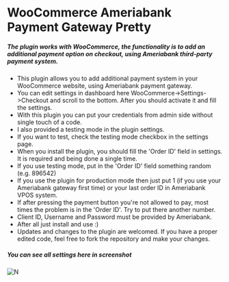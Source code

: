 # WooCommerce Ameriabank Payment Gateway Pretty


##### The plugin works with WooCommerce, the functionality is to add an additional payment option on checkout, using Ameriabank third-party payment system.

* This plugin allows you to add additional payment system in your WooCommerce website, using Ameriabank payment gateway.
* You can edit settings in dashboard here WooCommerce->Settings->Checkout and scroll to the bottom. After you should activate it and fill the settings.
* With this plugin you can put your credentials from admin side without single touch of a code.
* I also provided a testing mode in the plugin settings.
* If you want to test, check the testing mode checkbox in the settings page.
* When you install the plugin, you should fill the 'Order ID' field in settings. It is required and being done a single time.
* If you use testing mode, put in the 'Order ID' field something random (e.g. 896542)
* If you use the plugin for production mode then just put 1 (if you use your Ameriabank gateway first time) or your last order ID in Ameriabank VPOS system.
* If after pressing the payment button you're not allowed to pay, most times the problem is in the 'Order ID'. Try to put there another number.
* Client ID, Username and Password must be provided by Ameriabank.
* After all just install and use :)
* Updates and changes to the plugin are welcomed. If you have a proper edited code, feel free to fork the repository and make your changes.

##### You can see all settings here in screenshot

![N](https://raw.githubusercontent.com/uptimex/WooCommerce-Ameria-Payment-Gateway-Pretty/master/screenshot.jpg)